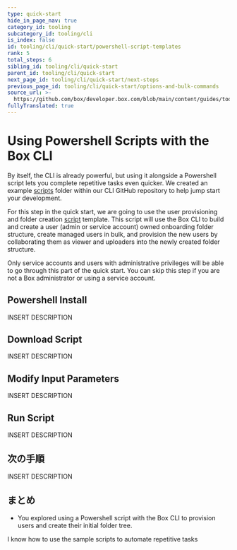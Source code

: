 ```yaml
---
type: quick-start
hide_in_page_nav: true
category_id: tooling
subcategory_id: tooling/cli
is_index: false
id: tooling/cli/quick-start/powershell-script-templates
rank: 5
total_steps: 6
sibling_id: tooling/cli/quick-start
parent_id: tooling/cli/quick-start
next_page_id: tooling/cli/quick-start/next-steps
previous_page_id: tooling/cli/quick-start/options-and-bulk-commands
source_url: >-
  https://github.com/box/developer.box.com/blob/main/content/guides/tooling/cli/quick-start/5-powershell-script-templates.md
fullyTranslated: true
---
```

# Using Powershell Scripts with the Box CLI

By itself, the CLI is already powerful, but using it alongside a Powershell script lets you complete repetitive tasks even quicker. We created an example [scripts][scripts] folder within our CLI GitHub repository to help jump start your development.

For this step in the quick start, we are going to use the user provisioning and folder creation [script][script-1] template. This script will use the Box CLI to build and create a user (admin or service account) owned onboarding folder structure, create managed users in bulk, and provision the new users by collaborating them as viewer and uploaders into the newly created folder structure.

<message type="warning"></message>

Only service accounts and users with administrative privileges will be able to go through this part of the quick start. You can skip this step if you are not a Box administrator or using a service account.

</Message>

<!-- INSERT VIDEO ONCE COMPLETE HERE-->

## Powershell Install

INSERT DESCRIPTION

## Download Script

INSERT DESCRIPTION

## Modify Input Parameters

INSERT DESCRIPTION

## Run Script

INSERT DESCRIPTION

## 次の手順

INSERT DESCRIPTION

## まとめ

* You explored using a Powershell script with the Box CLI to provision users and create their initial folder tree.

<Next>

I know how to use the sample scripts to automate repetitive tasks

</Next>

[scripts]: https://github.com/box/boxcli/tree/main/examples

[script-1]: https://github.com/box/boxcli/tree/main/examples/User%20Creation%20&%20Provisioning

[jwt-cli]: g://tooling/cli/jwt-cli
